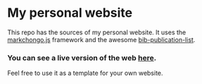 # My personal website

This repo has the sources of my personal website. It uses the [markchongo.js](https://github.com/santiago-iturriaga/markchongo.js) framework and the awesome [bib-publication-list](https://github.com/vkaravir/bib-publication-list).

### You can see a live version of the web [here](http://www.fing.edu.uy/~renzom/).

Feel free to use it as a template for your own website.
